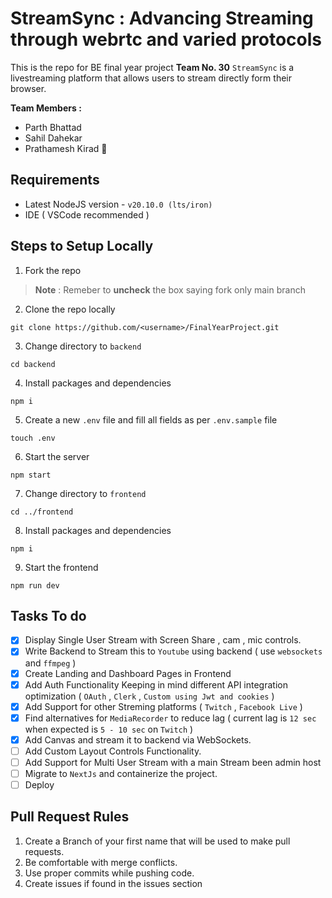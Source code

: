 # StreamSync : Advancing Streaming through webrtc and varied protocols 

This is the repo for BE final year project **Team No. 30** 
`StreamSync` is a livestreaming platform that allows users to stream directly form their browser.

**Team Members :** 
 - Parth Bhattad
 - Sahil Dahekar
 - Prathamesh Kirad 🍐

## Requirements 

 - Latest NodeJS version - `v20.10.0 (lts/iron)`
 - IDE ( VSCode recommended )

## Steps to Setup Locally 

 1. Fork the repo 
 > **Note** :  Remeber to **uncheck** the box saying fork only main branch
 
 2. Clone the repo locally 
```
git clone https://github.com/<username>/FinalYearProject.git
```
 3. Change directory to `backend` 
 ```
 cd backend
 ```
 4. Install packages and dependencies
  ```
 npm i
 ```
 5. Create a new `.env` file and fill all fields as per `.env.sample` file
  ```
 touch .env
 ```
 6. Start the server
  ```
 npm start
 ```
 7. Change directory to `frontend`
  ```
 cd ../frontend
 ```
 8. Install packages and dependencies
  ```
 npm i
 ```
 9. Start the frontend
  ```
 npm run dev
 ```

## Tasks To do

 - [x] Display Single User Stream with Screen Share , cam , mic controls.
 - [x] Write Backend to Stream this to `Youtube` using backend ( use `websockets` and `ffmpeg` )
 - [x] Create Landing and Dashboard Pages in Frontend
 - [x] Add Auth Functionality Keeping in mind different API integration optimization ( `OAuth` , `Clerk` , `Custom using Jwt and cookies` )
 - [x] Add Support for other Streming platforms ( `Twitch` , `Facebook Live` )
 - [x] Find alternatives for `MediaRecorder` to reduce lag ( current lag is `12 sec` when expected is `5 - 10 sec` on `Twitch` )
 - [x] Add Canvas and stream it to backend via WebSockets.
 - [ ] Add Custom Layout Controls Functionality.
 - [ ] Add Support for Multi User Stream with a main Stream been admin host
 - [ ] Migrate to `NextJs` and containerize the project.
 - [ ] Deploy

## Pull Request Rules

 1. Create a Branch  of your first name that will be used to make pull requests.
 2. Be comfortable with merge conflicts.
 3. Use proper commits while pushing code.
 4. Create issues if found in the issues section
